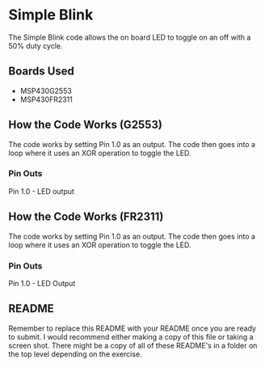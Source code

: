 # Simple Blink
The Simple Blink code allows the on board LED to toggle on an off with a 50% duty cycle.

## Boards Used
* MSP430G2553
* MSP430FR2311

## How the Code Works (G2553)
The code works by setting Pin 1.0 as an output. The code then goes into a loop where it uses an XOR operation to toggle the LED.

### Pin Outs
Pin 1.0 - LED output 

## How the Code Works (FR2311)
The code works by setting Pin 1.0 as an output. The code then goes into a loop where it uses an XOR operation to toggle the LED.

### Pin Outs
Pin 1.0 - LED Output


## README
Remember to replace this README with your README once you are ready to submit. I would recommend either making a copy of this file or taking a screen shot. There might be a copy of all of these README's in a folder on the top level depending on the exercise.

